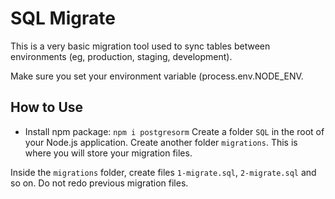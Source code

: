 # SQL Migrate

This is a very basic migration tool used to sync tables between environments (eg, production, staging, development).

Make sure you set your environment variable (process.env.NODE_ENV.

## How to Use
- Install npm package: `npm i postgresorm`
Create a folder `SQL` in the root of your Node.js application. Create another folder `migrations`. This is where you will store your migration files.

Inside the `migrations` folder, create files `1-migrate.sql`, `2-migrate.sql` and so on. Do not redo previous migration files.
